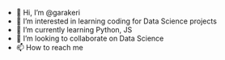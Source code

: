 - 👋 Hi, I’m @garakeri
- 👀 I’m interested in learning coding for Data Science projects 
- 🌱 I’m currently learning Python, JS
- 💞️ I’m looking to collaborate on Data Science 
- 📫 How to reach me 

<!---
garakeri/garakeri is a ✨ special ✨ repository because its `README.md` (this file) appears on your GitHub profile.
You can click the Preview link to take a look at your changes.
--->
